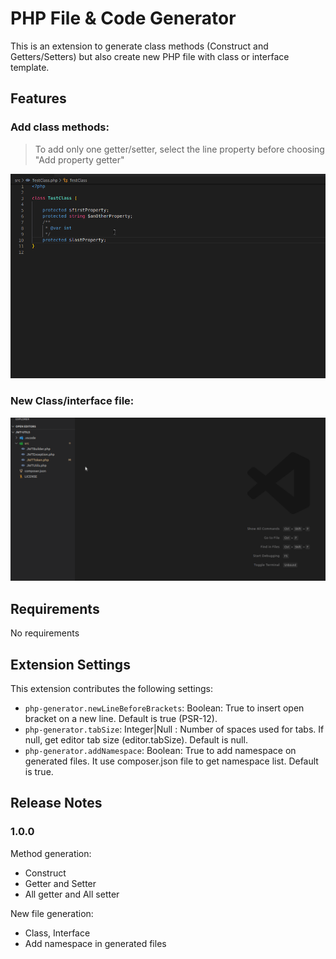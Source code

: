 # PHP File & Code Generator

This is an extension to generate class methods (Construct and Getters/Setters) but also create new PHP file with class or interface template.

## Features

### Add class methods: 

> To add only one getter/setter, select the line property before choosing "Add property getter"

![Method generator](images/generator.gif)

### New Class/interface file: 
![File generator](images/creator.gif)

## Requirements

No requirements

## Extension Settings

This extension contributes the following settings:

* `php-generator.newLineBeforeBrackets`: Boolean: True to insert open bracket on a new line. Default is true (PSR-12).
* `php-generator.tabSize`: Integer|Null : Number of spaces used for tabs. If null, get editor tab size (editor.tabSize). Default is null.
* `php-generator.addNamespace`: Boolean: True to add namespace on generated files. It use composer.json file to get namespace list. Default is true.

## Release Notes

### 1.0.0

Method generation:
* Construct
* Getter and Setter
* All getter and All setter

New file generation: 
* Class, Interface
* Add namespace in generated files
